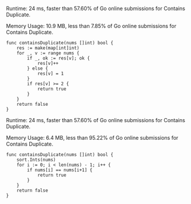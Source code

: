 Runtime: 24 ms, faster than 57.60% of Go online submissions for Contains Duplicate.

Memory Usage: 10.9 MB, less than 7.85% of Go online submissions for Contains Duplicate.

```
func containsDuplicate(nums []int) bool {
    res := make(map[int]int)
    for _, v := range nums {
        if _, ok := res[v]; ok {
            res[v]++
        } else {
            res[v] = 1
        }
        if res[v] >= 2 {
            return true
        }
    }
    return false
}
```

Runtime: 24 ms, faster than 57.60% of Go online submissions for Contains Duplicate.

Memory Usage: 6.4 MB, less than 95.22% of Go online submissions for Contains Duplicate.

```
func containsDuplicate(nums []int) bool {
    sort.Ints(nums)
    for i := 0; i < len(nums) - 1; i++ {
        if nums[i] == nums[i+1] {
            return true
        }
    }
    return false
}
```

